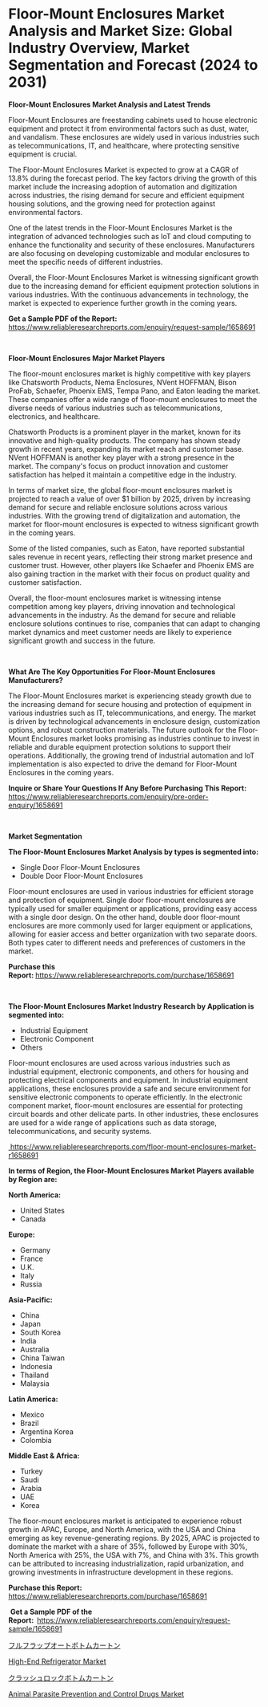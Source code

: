 <p><h1>Floor-Mount Enclosures Market Analysis and Market Size: Global Industry Overview, Market Segmentation and Forecast (2024 to 2031)</h1></p><p><strong>Floor-Mount Enclosures Market Analysis and Latest Trends</strong></p>
<p><p>Floor-Mount Enclosures are freestanding cabinets used to house electronic equipment and protect it from environmental factors such as dust, water, and vandalism. These enclosures are widely used in various industries such as telecommunications, IT, and healthcare, where protecting sensitive equipment is crucial.</p><p>The Floor-Mount Enclosures Market is expected to grow at a CAGR of 13.8% during the forecast period. The key factors driving the growth of this market include the increasing adoption of automation and digitization across industries, the rising demand for secure and efficient equipment housing solutions, and the growing need for protection against environmental factors.</p><p>One of the latest trends in the Floor-Mount Enclosures Market is the integration of advanced technologies such as IoT and cloud computing to enhance the functionality and security of these enclosures. Manufacturers are also focusing on developing customizable and modular enclosures to meet the specific needs of different industries.</p><p>Overall, the Floor-Mount Enclosures Market is witnessing significant growth due to the increasing demand for efficient equipment protection solutions in various industries. With the continuous advancements in technology, the market is expected to experience further growth in the coming years.</p></p>
<p><strong>Get a Sample PDF of the Report:&nbsp;</strong> <a href="https://www.reliableresearchreports.com/enquiry/request-sample/1658691">https://www.reliableresearchreports.com/enquiry/request-sample/1658691</a></p>
<p>&nbsp;</p>
<p><strong>Floor-Mount Enclosures Major Market Players</strong></p>
<p><p>The floor-mount enclosures market is highly competitive with key players like Chatsworth Products, Nema Enclosures, NVent HOFFMAN, Bison ProFab, Schaefer, Phoenix EMS, Tempa Pano, and Eaton leading the market. These companies offer a wide range of floor-mount enclosures to meet the diverse needs of various industries such as telecommunications, electronics, and healthcare.</p><p>Chatsworth Products is a prominent player in the market, known for its innovative and high-quality products. The company has shown steady growth in recent years, expanding its market reach and customer base. NVent HOFFMAN is another key player with a strong presence in the market. The company's focus on product innovation and customer satisfaction has helped it maintain a competitive edge in the industry.</p><p>In terms of market size, the global floor-mount enclosures market is projected to reach a value of over $1 billion by 2025, driven by increasing demand for secure and reliable enclosure solutions across various industries. With the growing trend of digitalization and automation, the market for floor-mount enclosures is expected to witness significant growth in the coming years.</p><p>Some of the listed companies, such as Eaton, have reported substantial sales revenue in recent years, reflecting their strong market presence and customer trust. However, other players like Schaefer and Phoenix EMS are also gaining traction in the market with their focus on product quality and customer satisfaction.</p><p>Overall, the floor-mount enclosures market is witnessing intense competition among key players, driving innovation and technological advancements in the industry. As the demand for secure and reliable enclosure solutions continues to rise, companies that can adapt to changing market dynamics and meet customer needs are likely to experience significant growth and success in the future.</p></p>
<p>&nbsp;</p>
<p><strong>What Are The Key Opportunities For Floor-Mount Enclosures Manufacturers?</strong></p>
<p><p>The Floor-Mount Enclosures market is experiencing steady growth due to the increasing demand for secure housing and protection of equipment in various industries such as IT, telecommunications, and energy. The market is driven by technological advancements in enclosure design, customization options, and robust construction materials. The future outlook for the Floor-Mount Enclosures market looks promising as industries continue to invest in reliable and durable equipment protection solutions to support their operations. Additionally, the growing trend of industrial automation and IoT implementation is also expected to drive the demand for Floor-Mount Enclosures in the coming years.</p></p>
<p><strong>Inquire or Share Your Questions If Any Before Purchasing This Report:</strong> <a href="https://www.reliableresearchreports.com/enquiry/pre-order-enquiry/1658691">https://www.reliableresearchreports.com/enquiry/pre-order-enquiry/1658691</a></p>
<p>&nbsp;</p>
<p><strong>Market Segmentation</strong></p>
<p><strong>The Floor-Mount Enclosures Market Analysis by types is segmented into:</strong></p>
<p><ul><li>Single Door Floor-Mount Enclosures</li><li>Double Door Floor-Mount Enclosures</li></ul></p>
<p><p>Floor-mount enclosures are used in various industries for efficient storage and protection of equipment. Single door floor-mount enclosures are typically used for smaller equipment or applications, providing easy access with a single door design. On the other hand, double door floor-mount enclosures are more commonly used for larger equipment or applications, allowing for easier access and better organization with two separate doors. Both types cater to different needs and preferences of customers in the market.</p></p>
<p><strong>Purchase this Report:&nbsp;</strong><a href="https://www.reliableresearchreports.com/purchase/1658691">https://www.reliableresearchreports.com/purchase/1658691</a></p>
<p>&nbsp;</p>
<p><strong>The Floor-Mount Enclosures Market Industry Research by Application is segmented into:</strong></p>
<p><ul><li>Industrial Equipment</li><li>Electronic Component</li><li>Others</li></ul></p>
<p><p>Floor-mount enclosures are used across various industries such as industrial equipment, electronic components, and others for housing and protecting electrical components and equipment. In industrial equipment applications, these enclosures provide a safe and secure environment for sensitive electronic components to operate efficiently. In the electronic component market, floor-mount enclosures are essential for protecting circuit boards and other delicate parts. In other industries, these enclosures are used for a wide range of applications such as data storage, telecommunications, and security systems.</p></p>
<p><a href="https://www.reliableresearchreports.com/floor-mount-enclosures-market-r1658691">&nbsp;https://www.reliableresearchreports.com/floor-mount-enclosures-market-r1658691</a></p>
<p><strong>In terms of Region, the Floor-Mount Enclosures Market Players available by Region are:</strong></p>
<p>
    <p> <strong> North America: </strong>
        <ul>
            <li>United States</li>
            <li>Canada</li>
        </ul>
        </p> 
    <p> <strong> Europe: </strong>
        <ul>
            <li>Germany</li>
            <li>France</li>
            <li>U.K.</li>
            <li>Italy</li>
            <li>Russia</li>
        </ul>
        </p> 
    <p> <strong> Asia-Pacific: </strong>
        <ul>
            <li>China</li>
            <li>Japan</li>
            <li>South Korea</li>
            <li>India</li>
            <li>Australia</li>
            <li>China Taiwan</li>
            <li>Indonesia</li>
            <li>Thailand</li>
            <li>Malaysia</li>
        </ul>
        </p> 
    <p> <strong> Latin America: </strong>
        <ul>
            <li>Mexico</li>
            <li>Brazil</li>
            <li>Argentina Korea</li>
            <li>Colombia</li>
        </ul>
        </p> 
    <p> <strong> Middle East & Africa: </strong>
        <ul>
            <li>Turkey</li>
            <li>Saudi</li>
            <li>Arabia</li>
            <li>UAE</li>
            <li>Korea</li>
        </ul>
    </p>
    </p>
<p><p>The floor-mount enclosures market is anticipated to experience robust growth in APAC, Europe, and North America, with the USA and China emerging as key revenue-generating regions. By 2025, APAC is projected to dominate the market with a share of 35%, followed by Europe with 30%, North America with 25%, the USA with 7%, and China with 3%. This growth can be attributed to increasing industrialization, rapid urbanization, and growing investments in infrastructure development in these regions.</p></p>
<p><strong>Purchase this Report: </strong><a href="https://www.reliableresearchreports.com/purchase/1658691">https://www.reliableresearchreports.com/purchase/1658691</a></p>
<p>&nbsp;<strong>Get a Sample PDF of the Report:&nbsp;&nbsp;</strong><a href="https://www.reliableresearchreports.com/enquiry/request-sample/1658691">https://www.reliableresearchreports.com/enquiry/request-sample/1658691</a></p>
<p><strong></strong></p>
<p><p><a href="https://github.com/GiovaniLeannon/Market-Research-Report-List-1/blob/main/178517596015.md">フルフラップオートボトムカートン</a></p><p><a href="https://github.com/yemakinde/Market-Research-Report-List-2/blob/main/high-end-refrigerator-market.md">High-End Refrigerator Market</a></p><p><a href="https://github.com/SkylarDaniel70/Market-Research-Report-List-1/blob/main/273760596014.md">クラッシュロックボトムカートン</a></p><p><a href="https://github.com/Alonsoolds3wq1d81czn8rbol/Market-Research-Report-List-2/blob/main/animal-parasite-prevention-and-control-drugs-market.md">Animal Parasite Prevention and Control Drugs Market</a></p></p>